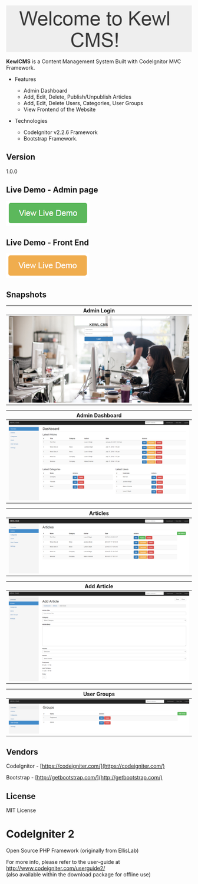 <p align="center">
  <br><br>
  <img src="https://github.com/Jyotsna-Singh/CodeIgnitor-KewlCMS/blob/master/assets/images/logo.PNG">
</p>

**KewlCMS** is a Content Management System Built with CodeIgnitor MVC Framework.

* Features
  * Admin Dashboard
  * Add, Edit, Delete, Publish/Unpublish Articles
  * Add, Edit, Delete Users, Categories, User Groups
  * View Frontend of the Website
  
* Technologies 
  * CodeIgnitor v2.2.6 Framework
  * Bootstrap Framework.

## Version
1.0.0

## Live Demo - Admin page
 [![alt tag](https://github.com/Jyotsna-Singh/SearchVidz-YoutubeAPI/blob/master/img/green-button.PNG)](http://jyotsnasingh.com/projects/CodeIgnitor/KewlCMS/admin)
 
 ## Live Demo - Front End
 [![alt tag](https://github.com/Jyotsna-Singh/SearchVidz-YoutubeAPI/blob/master/img/yellow-button.PNG)](http://jyotsnasingh.com/projects/CodeIgnitor/KewlCMS/)
 

## Snapshots
 
**Admin Login** | 
--- |
 ![alt text](https://github.com/Jyotsna-Singh/CodeIgnitor-KewlCMS/blob/master/assets/images/admin.PNG)   |
 
 
 **Admin Dashboard** | 
--- |
 ![alt text](https://github.com/Jyotsna-Singh/CodeIgnitor-KewlCMS/blob/master/assets/images/admin-dashboard.PNG)   |
 
 **Articles** | 
--- |
 ![alt text](https://github.com/Jyotsna-Singh/CodeIgnitor-KewlCMS/blob/master/assets/images/articles.PNG)   |
 
 **Add Article** | 
--- |
 ![alt text](https://github.com/Jyotsna-Singh/CodeIgnitor-KewlCMS/blob/master/assets/images/add-article.PNG)   |
 
 **User Groups** | 
--- |
 ![alt text](https://github.com/Jyotsna-Singh/CodeIgnitor-KewlCMS/blob/master/assets/images/groups.PNG)   |
 
## Vendors
CodeIgnitor - [https://codeigniter.com/](https://codeigniter.com/) 

Bootstrap - [http://getbootstrap.com/](http://getbootstrap.com/)


## License
MIT License


# CodeIgniter 2
Open Source PHP Framework (originally from EllisLab)

For more info, please refer to the user-guide at http://www.codeigniter.com/userguide2/  
(also available within the download package for offline use)
